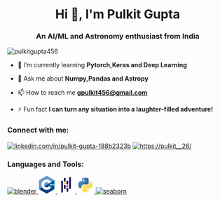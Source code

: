 <h1 align="center">Hi 👋, I'm Pulkit Gupta</h1>
<h3 align="center">An AI/ML and Astronomy enthusiast from India</h3>

<p align="left"> <img src="https://komarev.com/ghpvc/?username=pulkitgupta456&label=Profile%20views&color=0e75b6&style=flat" alt="pulkitgupta456" /> </p>

- 🌱 I’m currently learning **Pytorch,Keras and Deep Learning**

- 💬 Ask me about **Numpy,Pandas and Astropy**

- 📫 How to reach me **gpulkit456@gmail.com**

- ⚡ Fun fact **I can turn any situation into a laughter-filled adventure!**

<h3 align="left">Connect with me:</h3>
<p align="left">
<a href="https://linkedin.com/in/pulkit-gupta-188b2323b" target="blank"><img align="center" src="https://raw.githubusercontent.com/rahuldkjain/github-profile-readme-generator/master/src/images/icons/Social/linked-in-alt.svg" alt="linkedin.com/in/pulkit-gupta-188b2323b" height="30" width="40" /></a>
<a href="https://instagram.com/https://www.instagram.com/pulkit__26/" target="blank"><img align="center" src="https://raw.githubusercontent.com/rahuldkjain/github-profile-readme-generator/master/src/images/icons/Social/instagram.svg" alt="https://pulkit__26/" height="30" width="40" /></a>
</p>

<h3 align="left">Languages and Tools:</h3>
<p align="left"> <a href="https://www.blender.org/" target="_blank" rel="noreferrer"> <img src="https://download.blender.org/branding/community/blender_community_badge_white.svg" alt="blender" width="40" height="40"/> </a> <a href="https://www.w3schools.com/cpp/" target="_blank" rel="noreferrer"> <img src="https://raw.githubusercontent.com/devicons/devicon/master/icons/cplusplus/cplusplus-original.svg" alt="cplusplus" width="40" height="40"/> </a> <a href="https://pandas.pydata.org/" target="_blank" rel="noreferrer"> <img src="https://raw.githubusercontent.com/devicons/devicon/2ae2a900d2f041da66e950e4d48052658d850630/icons/pandas/pandas-original.svg" alt="pandas" width="40" height="40"/> </a> <a href="https://www.python.org" target="_blank" rel="noreferrer"> <img src="https://raw.githubusercontent.com/devicons/devicon/master/icons/python/python-original.svg" alt="python" width="40" height="40"/> </a> <a href="https://seaborn.pydata.org/" target="_blank" rel="noreferrer"> <img src="https://seaborn.pydata.org/_images/logo-mark-lightbg.svg" alt="seaborn" width="40" height="40"/> </a> </p>
